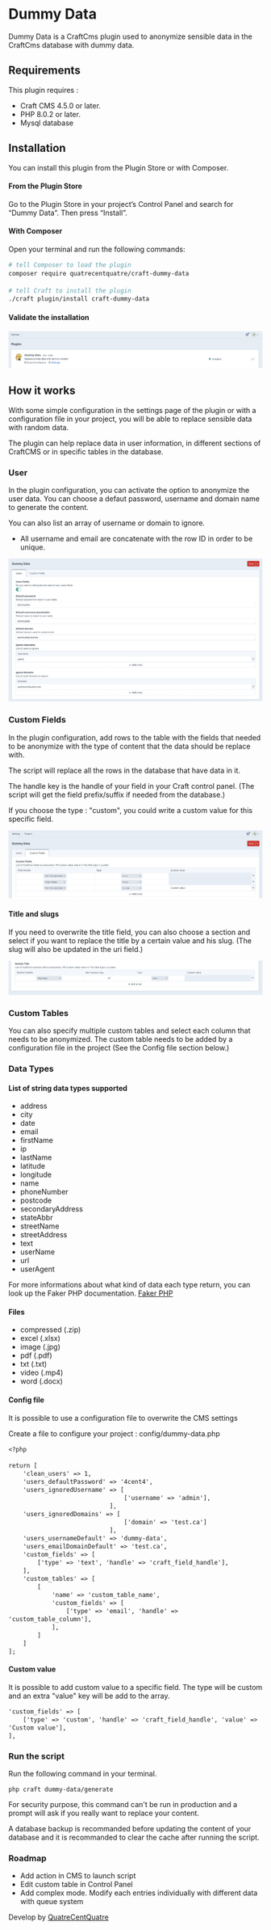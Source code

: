 # Dummy Data

Dummy Data is a CraftCms plugin used to anonymize sensible data in the CraftCms database with dummy data.

## Requirements

This plugin requires : 
- Craft CMS 4.5.0 or later.
- PHP 8.0.2 or later.
- Mysql database



## Installation

You can install this plugin from the Plugin Store or with Composer.

#### From the Plugin Store

Go to the Plugin Store in your project’s Control Panel and search for “Dummy Data”. Then press “Install”.

#### With Composer

Open your terminal and run the following commands:

```bash
# tell Composer to load the plugin
composer require quatrecentquatre/craft-dummy-data

# tell Craft to install the plugin
./craft plugin/install craft-dummy-data
```

#### Validate the installation

![Control panel - Plugin installed](docs/images/plugin-install.png)

## How it works

With some simple configuration in the settings page of the plugin or with a configuration file in your project, you will be able to replace sensible data with random data.

The plugin can help replace data in user information, in different sections of CraftCMS or in specific tables in the database.


### User

In the plugin configuration, you can activate the option to anonymize the user data. You can choose a defaut password, username and domain name to generate the content.

You can also list an array of username or domain to ignore.

* All username and email are concatenate with the row ID in order to be unique.

![Control panel - Users settings](docs/images/settings-users.png)

### Custom Fields

In the plugin configuration, add rows to the table with the fields that needed to be anonymize with the type of content that the data should be replace with.

The script will replace all the rows in the database that have data in it. 

The handle key is the handle of your field in your Craft control panel. (The script will get the field prefix/suffix if needed from the database.)

If you choose the type : "custom", you could write a custom value for this specific field.

![Settings - Custom fields](docs/images/settings-custom-fields.png)

#### Title and slugs

If you need to overwrite the title field, you can also choose a section and select if you want to replace the title by a certain value and his slug. (The slug will also be updated in the uri field.)

![Settings - Custom fields - Title/Slug](docs/images/settings-custom-fields-title.png)

### Custom Tables

You can also specify multiple custom tables and select each column that needs to be anonymized. The custom table needs to be added by a configuration file in the project (See the Config file section below.)

### Data Types

#### List of string data types supported

- address
- city
- date
- email
- firstName
- ip
- lastName
- latitude
- longitude
- name
- phoneNumber
- postcode
- secondaryAddress
- stateAbbr
- streetName
- streetAddress
- text
- userName
- url
- userAgent

For more informations about what kind of data each type return, you can look up the Faker PHP documentation. [Faker PHP](https://fakerphp.github.io/formatters/)


#### Files

- compressed (.zip)
- excel (.xlsx)
- image (.jpg)
- pdf (.pdf)
- txt (.txt)
- video (.mp4)
- word (.docx)

#### Config file

It is possible to use a configuration file to overwrite the CMS settings

Create a file to configure your project : config/dummy-data.php

```
<?php 

return [
    'clean_users' => 1,
    'users_defaultPassword' => '4cent4',
    'users_ignoredUsername' => [
                                ['username' => 'admin'],
                            ],
    'users_ignoredDomains' => [
                                ['domain' => 'test.ca']
                            ],
    'users_usernameDefault' => 'dummy-data',
    'users_emailDomainDefault' => 'test.ca',
    'custom_fields' => [
        ['type' => 'text', 'handle' => 'craft_field_handle'],
    ],
    'custom_tables' => [
        [
            'name' => 'custom_table_name',
            'custom_fields' => [
                ['type' => 'email', 'handle' => 'custom_table_column'],
            ],
        ]
    ]
];
```

#### Custom value

It is possible to add custom value to a specific field. The type will be custom and an extra "value" key will be add to the array.

```
'custom_fields' => [
    ['type' => 'custom', 'handle' => 'craft_field_handle', 'value' => 'Custom value'],
],
```

### Run the script

Run the following command in your terminal.

```
php craft dummy-data/generate
```

For security purpose, this command can't be run in production and a prompt will ask if you really want to replace your content.

A database backup is recommanded before updating the content of your database and it is recommanded to clear the cache after running the script.


### Roadmap

- Add action in CMS to launch script
- Edit custom table in Control Panel
- Add complex mode. Modify each entries individually with different data with queue system

Develop by [QuatreCentQuatre](https://www.quatrecentquatre.com)
